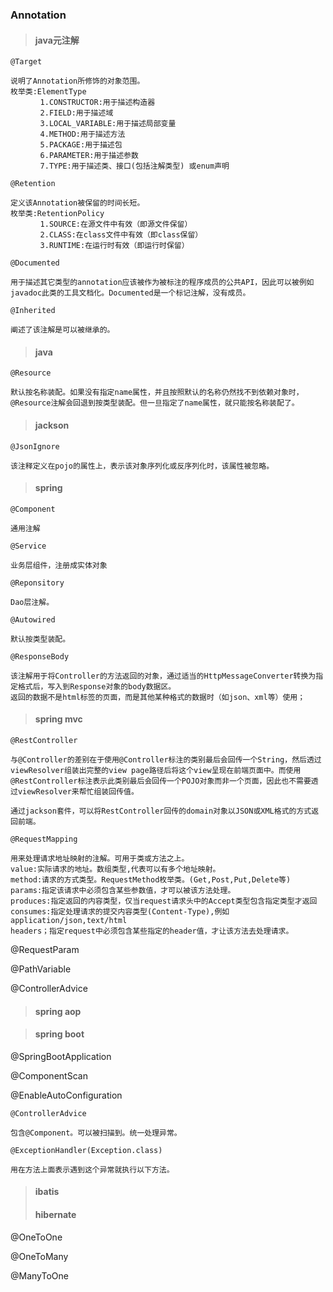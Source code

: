### Annotation

> #### java元注解

```
@Target

说明了Annotation所修饰的对象范围。
枚举类:ElementType
　　　　1.CONSTRUCTOR:用于描述构造器
　　　　2.FIELD:用于描述域
　　　　3.LOCAL_VARIABLE:用于描述局部变量
　　　　4.METHOD:用于描述方法
　　　　5.PACKAGE:用于描述包
　　　　6.PARAMETER:用于描述参数
　　　　7.TYPE:用于描述类、接口(包括注解类型) 或enum声明
```

```
@Retention

定义该Annotation被保留的时间长短。
枚举类:RetentionPolicy
　　　　1.SOURCE:在源文件中有效（即源文件保留）
　　　　2.CLASS:在class文件中有效（即class保留）
　　　　3.RUNTIME:在运行时有效（即运行时保留）
```

```
@Documented

用于描述其它类型的annotation应该被作为被标注的程序成员的公共API，因此可以被例如javadoc此类的工具文档化。Documented是一个标记注解，没有成员。
```

```
@Inherited

阐述了该注解是可以被继承的。
```

> #### java

```
@Resource

默认按名称装配。如果没有指定name属性，并且按照默认的名称仍然找不到依赖对象时，@Resource注解会回退到按类型装配。但一旦指定了name属性，就只能按名称装配了。
```

> #### jackson

```
@JsonIgnore

该注释定义在pojo的属性上，表示该对象序列化或反序列化时，该属性被忽略。
```

> #### spring

```
@Component

通用注解
```

```
@Service

业务层组件，注册成实体对象
```

```
@Reponsitory

Dao层注解。
```

```
@Autowired

默认按类型装配。
```

```
@ResponseBody

该注解用于将Controller的方法返回的对象，通过适当的HttpMessageConverter转换为指定格式后，写入到Response对象的body数据区。
返回的数据不是html标签的页面，而是其他某种格式的数据时（如json、xml等）使用；
```

> #### spring mvc

```
@RestController

与@Controller的差别在于使用@Controller标注的类别最后会回传一个String，然后透过viewResolver组装出完整的view page路径后将这个view呈现在前端页面中。而使用 @RestController标注表示此类别最后会回传一个POJO对象而非一个页面，因此也不需要透过viewResolver来帮忙组装回传值。

通过jackson套件，可以将RestController回传的domain对象以JSON或XML格式的方式返回前端。
```

```
@RequestMapping

用来处理请求地址映射的注解。可用于类或方法之上。
value:实际请求的地址。数组类型,代表可以有多个地址映射。
method:请求的方式类型。RequestMethod枚举类。(Get,Post,Put,Delete等)
params:指定该请求中必须包含某些参数值，才可以被该方法处理。
produces:指定返回的内容类型，仅当request请求头中的Accept类型包含指定类型才返回
consumes:指定处理请求的提交内容类型(Content-Type),例如application/json,text/html
headers；指定request中必须包含某些指定的header值，才让该方法去处理请求。
```

@RequestParam

@PathVariable

@ControllerAdvice

> #### spring aop

#### 

> #### spring boot

@SpringBootApplication

@ComponentScan

@EnableAutoConfiguration

```
@ControllerAdvice

包含@Component。可以被扫描到。统一处理异常。
```

```
@ExceptionHandler(Exception.class)

用在方法上面表示遇到这个异常就执行以下方法。
```

> #### ibatis
>
> #### hibernate

@OneToOne

@OneToMany

@ManyToOne


